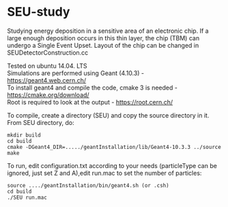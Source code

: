 # SEU-study
Studying energy deposition in a sensitive area of an electronic chip. If a large enough deposition occurs in this thin layer, the chip (TBM) can undergo a Single Event Upset. Layout of the chip can be changed in SEUDetectorConstruction.cc


Tested on ubuntu 14.04. LTS  
Simulations are performed using Geant (4.10.3)            - https://geant4.web.cern.ch/  
To install geant4 and compile the code, cmake 3 is needed -https://cmake.org/download/    
Root is required to look at the output                   - https://root.cern.ch/  
 
To compile, create a directory (SEU) and copy the source directory in it. From SEU directory, do:
```
mkdir build  
cd build  
cmake -DGeant4_DIR=...../geantInstallation/lib/Geant4-10.3.3 ../source  
make  
```
 
To run, edit configuration.txt according to your needs (particleType can be ignored, just set Z and A),edit run.mac to set the number of particles:
 ```
source ..../geantInstallation/bin/geant4.sh (or .csh)
cd build
./SEU run.mac  
  ```
         

